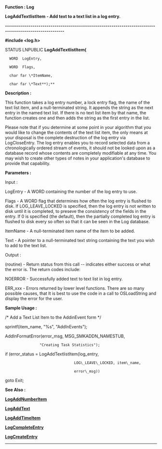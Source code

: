 




<!--
 /\* Font Definitions \*/
 @font-face
 {font-family:Courier;
 panose-1:2 7 4 9 2 2 5 2 4 4;}
@font-face
 {font-family:"Tms Rmn";
 panose-1:2 2 6 3 4 5 5 2 3 4;}
@font-face
 {font-family:Helv;
 panose-1:2 11 6 4 2 2 2 3 2 4;}
@font-face
 {font-family:"Cambria Math";
 panose-1:2 4 5 3 5 4 6 3 2 4;}
 /\* Style Definitions \*/
 p.MsoNormal, li.MsoNormal, div.MsoNormal
 {margin-top:0cm;
 margin-right:0cm;
 margin-bottom:8.0pt;
 margin-left:0cm;
 line-height:107%;
 font-size:11.0pt;
 font-family:"Calibri",sans-serif;}
.MsoChpDefault
 {font-size:11.0pt;}
.MsoPapDefault
 {margin-bottom:8.0pt;
 line-height:107%;}
 /\* Page Definitions \*/
 @page WordSection1
 {size:612.0pt 792.0pt;
 margin:72.0pt 72.0pt 72.0pt 72.0pt;}
div.WordSection1
 {page:WordSection1;}
-->




 


**Function : Log**



**LogAddTextlistItem** **- Add text
to a text list in a log entry.**


**----------------------------------------------------------------------------------------------------------**



**#include <log.h>**



STATUS
LNPUBLIC **LogAddTextlistItem(**  

      WORD  LogEntry,  

      WORD  Flags,  

      char far \*ItemName,  

      char far \*Text**);**



**Description :**



This function
takes a log entry number, a lock entry flag, the name of the text list item, 
and a null-terminated string.  It appends the string as the next entry in the
named text list.  If there is no text list item by that name, the function
creates one and then adds the string as the first entry in the list.    

  

Please note that if you determine at some point in your algorithm that you
would like to change the contents of the text list item, the only means at your
disposal is the complete destruction of the log entry via LogCloseEntry.  The
log entry enables you to record selected data from a chronologically ordered
stream of events, it should not be looked upon as a database record whose
contents are completely modifiable at any time.  You may wish to create other
types of notes in your application's database to provide that capability.


 


**Parameters :**



Input :  

LogEntry  -  A WORD containing the number of the log entry to use.  

  

Flags  -  A WORD flag that determines how often the log entry is flushed to
disk.  If LOG\_LEAVE\_LOCKED is specified, then the log entry is not written to
disk until it is completed, to preseve the consistency of the fields in the
entry.  If 0 is specified (the default), then the partially completed log entry
is flushed to disk every so often so that it can be seen in the Log database.  

  

ItemName  -  A null-terminated item name of the item to be added.  

  

Text  -  A pointer to a null-terminated text string containing the text you
wish to add to the text list.  

  




Output :  

(routine)  -  Return status from this call -- indicates either success or what
the error is. The return codes include:  

  

NOERROR - Successfully added text to text list in log entry.  

  

ERR\_xxx - Errors returned by lower level functions.  There are so many possible
causes, that It is best to use the code in a call to OSLoadString and display
the error for the user.  

  

  




 **Sample Usage :**


/\* Add a Text List Item
to the AddinEvent form \*/  

   

sprintf(item\_name, "%s", "AddInEvents");  

AddInFormatError(error\_msg, MSG\_SMKADDN\_NAMESTUB,  

                    "Creating Task Statistics");  

if (error\_status = LogAddTextlistItem(log\_entry,  

                                    LOG\_LEAVE\_LOCKED, item\_name,  

                                    error\_msg))  

   goto Exit;


 **See Also :**


**[LogAddNumberItem](LogAddNumberItem.md)**


**[LogAddText](LogAddText.md)**


**[LogAddTimeItem](LogAddTimeItem.md)**


**[LogCompleteEntry](LogCompleteEntry.md)**


**[LogCreateEntry](LogCreateEntry.md)**



----------------------------------------------------------------------------------------------------------


 





